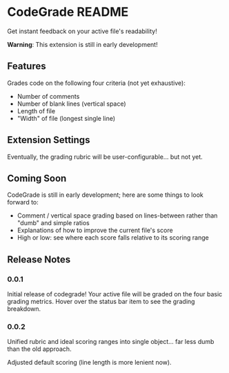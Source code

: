 # CodeGrade README

Get instant feedback on your active file's readability!

**Warning**: This extension is still in early development!

## Features

Grades code on the following four criteria (not yet exhaustive):
- Number of comments
- Number of blank lines (vertical space)
- Length of file
- "Width" of file (longest single line)

## Extension Settings

Eventually, the grading rubric will be user-configurable... but not yet.

## Coming Soon

CodeGrade is still in early development; here are some things to look forward to:
- Comment / vertical space grading based on lines-between rather than "dumb" and simple ratios
- Explanations of how to improve the current file's score
- High or low: see where each score falls relative to its scoring range

## Release Notes

### 0.0.1

Initial release of codegrade! Your active file will be graded on the four basic
grading metrics. Hover over the status bar item to see the grading breakdown.

### 0.0.2

Unified rubric and ideal scoring ranges into single object... far less dumb than the old
approach.

Adjusted default scoring (line length is more lenient now).
